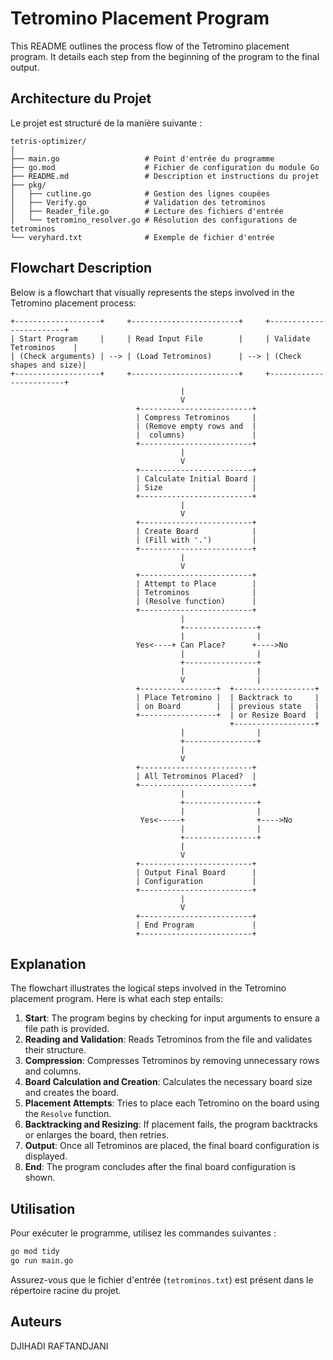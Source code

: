 # Tetromino Placement Program

This README outlines the process flow of the Tetromino placement program. It details each step from the beginning of the program to the final output.
## Architecture du Projet
Le projet est structuré de la manière suivante :

```
tetris-optimizer/
│
├── main.go                   # Point d'entrée du programme
├── go.mod                    # Fichier de configuration du module Go
├── README.md                 # Description et instructions du projet
├── pkg/
│   ├── cutline.go            # Gestion des lignes coupées
│   ├── Verify.go             # Validation des tetrominos
│   ├── Reader_file.go        # Lecture des fichiers d'entrée
│   └── tetromino_resolver.go # Résolution des configurations de tetrominos
└── veryhard.txt              # Exemple de fichier d'entrée
```

## Flowchart Description

Below is a flowchart that visually represents the steps involved in the Tetromino placement process:

```plaintext
+-------------------+     +------------------------+     +------------------------+
| Start Program     |     | Read Input File        |     | Validate Tetrominos    |
| (Check arguments) | --> | (Load Tetrominos)      | --> | (Check shapes and size)|
+-------------------+     +------------------------+     +------------------------+
                                      |
                                      V
                            +-------------------------+
                            | Compress Tetrominos     |
                            | (Remove empty rows and  |
                            |  columns)               |
                            +-------------------------+
                                      |
                                      V
                            +-------------------------+
                            | Calculate Initial Board |
                            | Size                    |
                            +-------------------------+
                                      |
                                      V
                            +-------------------------+
                            | Create Board            |
                            | (Fill with '.')         |
                            +-------------------------+
                                      |
                                      V
                            +-------------------------+
                            | Attempt to Place        |
                            | Tetrominos              |
                            | (Resolve function)      |
                            +-------------------------+
                                      |
                                      +----------------+
                                      |                |
                            Yes<----+ Can Place?      +---->No
                                      |                |
                                      +----------------+
                                      |                |
                                      V                |
                            +-----------------+  +------------------+
                            | Place Tetromino |  | Backtrack to     |
                            | on Board        |  | previous state   |
                            +-----------------+  | or Resize Board  |
                                                 +------------------+
                                      |                |
                                      +----------------+
                                      |
                                      V
                            +-------------------------+
                            | All Tetrominos Placed?  |
                            +-------------------------+
                                      |
                                      +----------------+
                                      |                |
                             Yes<-----+                +---->No
                                      |                |
                                      +----------------+
                                      |
                                      V
                            +-------------------------+
                            | Output Final Board      |
                            | Configuration           |
                            +-------------------------+
                                      |
                                      V
                            +-------------------------+
                            | End Program             |
                            +-------------------------+
```

## Explanation

The flowchart illustrates the logical steps involved in the Tetromino placement program. Here is what each step entails:

1. **Start**: The program begins by checking for input arguments to ensure a file path is provided.
2. **Reading and Validation**: Reads Tetrominos from the file and validates their structure.
3. **Compression**: Compresses Tetrominos by removing unnecessary rows and columns.
4. **Board Calculation and Creation**: Calculates the necessary board size and creates the board.
5. **Placement Attempts**: Tries to place each Tetromino on the board using the `Resolve` function.
6. **Backtracking and Resizing**: If placement fails, the program backtracks or enlarges the board, then retries.
7. **Output**: Once all Tetrominos are placed, the final board configuration is displayed.
8. **End**: The program concludes after the final board configuration is shown.


## Utilisation
Pour exécuter le programme, utilisez les commandes suivantes :

```bash
go mod tidy
go run main.go
```

Assurez-vous que le fichier d'entrée (`tetrominos.txt`) est présent dans le répertoire racine du projet.

## Auteurs
DJIHADI RAFTANDJANI
